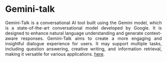 # Gemini-talk
<div style="text-align: justify"> Gemini-Talk is a conversational AI tool built using the Gemini model, which is a state-of-the-art conversational model developed by Google. It is designed to enhance natural language understanding and generate context-aware responses. Gemini-Talk aims to create a more engaging and insightful dialogue experience for users. It may support multiple tasks, including question answering, creative writing, and information retrieval, making it versatile for various applications. <a href="https://sean28.github.io/ZHIPU-tallk/">here</a>.</div>
<div style="text-align: justify"> <br> </div>
